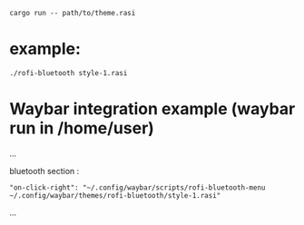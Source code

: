 ```cargo run -- path/to/theme.rasi```

# example:
```./rofi-bluetooth style-1.rasi```

# Waybar integration example (waybar run in /home/user)
...

bluetooth section :

```"on-click-right": "~/.config/waybar/scripts/rofi-bluetooth-menu ~/.config/waybar/themes/rofi-bluetooth/style-1.rasi"```

...

